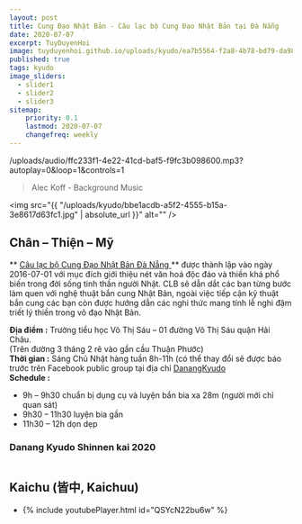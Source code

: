 ```yaml
---
layout: post
title: Cung Đạo Nhật Bản - Câu lạc bộ Cung Đạo Nhật Bản tại Đà Nẵng
date: 2020-07-07
excerpt: TuyDuyenHoi
image: tuyduyenhoi.github.io/uploads/kyudo/ea7b5564-f2a8-4b78-bd79-da98761ccaf0.jpg
published: true
tags: kyudo
image_sliders:
  - slider1
  - slider2
  - slider3
sitemap:
    priority: 0.1
    lastmod: 2020-07-07
    changefreq: weekly
---
```


<p>/uploads/audio/ffc233f1-4e22-41cd-baf5-f9fc3b098600.mp3?autoplay=0&loop=1&controls=1</p>
<blockquote>Alec Koff - Background Music</blockquote>

<span class="image fit"><img src="{{ "/uploads/kyudo/bbe1acdb-a5f2-4555-b15a-3e8617d63fc1.jpg" | absolute_url }}" alt="" /></span>
## Chân – Thiện – Mỹ

** <a target="_blank" href="https://www.facebook.com/groups/1204167899593509" > Câu lạc bộ Cung Đạo Nhật Bản Đà Nẵng </a>** được thành lập vào ngày 2016-07-01 với mục đích giới thiệu nét văn hoá độc đáo và thiền khá phổ biến trong đời sống tinh thần người Nhật. CLB sẽ dẫn dắt các bạn từng bước làm quen với nghệ thuật bắn cung Nhật Bản, ngoài việc tiếp cận kỹ thuật bắn cung các bạn còn được hướng dẫn các nghi thức mang tính lễ nghi đậm triết lý thiền trong võ đạo Nhật Bản.

**Địa điểm :** Trường tiểu học Võ Thị Sáu – 01 đường Võ Thị Sáu quận Hải Châu. 
<br/>(Trên đường 3 tháng 2 rẽ vào gần cầu Thuận Phước)<br/>
**Thời gian :** Sáng Chủ Nhật hàng tuần 8h-11h (có thể thay đổi sẽ được báo trước trên Facebook public group tại địa chỉ <a target="_blank" href="https://www.facebook.com/groups/1204167899593509" > DanangKyudo</a><br/>
**Schedule :**
- 9h – 9h30 chuẩn bị dụng cụ và luyện bắn bia xa 28m (người mới chỉ quan sát)
- 9h30 – 11h30 luyện bia gần
- 11h30 – 12h dọn dẹp

<h3>Danang Kyudo Shinnen kai 2020</h3>
<div class="box alt">
  <div class="row 50% uniform">
    <div class="4u"><span class="image fit"><img src="{{ "/uploads/kyudo/53e92432-ed6f-4f06-aa41-6b8588b80b07.jpg" | absolute_url }}" alt="" /></span></div>
    <div class="4u"><span class="image fit"><img src="{{ "/uploads/kyudo/1d60f88b-c13a-45fa-8368-c8bf0394fba6.jpg" | absolute_url }}" alt="" /></span></div>
    <div class="4u"><span class="image fit"><img src="{{ "/uploads/kyudo/9c3119d8-84dc-46d8-96d3-03ed222ed3c4.jpg" | absolute_url }}" alt="" /></span></div>
    <div class="4u"><span class="image fit"><img src="{{ "/uploads/kyudo/39a6bf15-ac5d-4181-9cdf-7ad9b5af96c6.jpg" | absolute_url }}" alt="" /></span></div>
    <div class="4u"><span class="image fit"><img src="{{ "/uploads/kyudo/a3007da8-14cb-449c-9d8a-ec6ac01f294f.jpg" | absolute_url }}" alt="" /></span></div>
    <div class="4u"><span class="image fit"><img src="{{ "/uploads/kyudo/b7b15a50-6971-443f-86e1-f1ddd8793004.jpg" | absolute_url }}" alt="" /></span></div>
    <div class="4u"><span class="image fit"><img src="{{ "/uploads/kyudo/c75aad1a-9830-435c-851b-945a9cd0727c.jpg" | absolute_url }}" alt="" /></span></div>
    <div class="4u"><span class="image fit"><img src="{{ "/uploads/kyudo/c873fb84-98d5-47f2-9f5a-a6c61fe327b6.jpg" | absolute_url }}" alt="" /></span></div>
    <div class="4u"><span class="image fit"><img src="{{ "/uploads/kyudo/f0fced65-4d76-4502-a679-b7e2c0f13110.jpg" | absolute_url }}" alt="" /></span></div>
    <div class="4u"><span class="image fit"><img src="{{ "/uploads/kyudo/f9dca09f-57bb-41a4-8616-cc616c9989df.jpg" | absolute_url }}" alt="" /></span></div>
    <div class="4u"><span class="image fit"><img src="{{ "/uploads/kyudo/fd53b31f-ef8b-42cb-b795-c9d855fbf96f.jpg" | absolute_url }}" alt="" /></span></div>
    <div class="4u"><span class="image fit"><img src="{{ "/uploads/kyudo/280f5aa8-ad7c-4861-ba95-83f5b6ff78a7.jpg" | absolute_url }}" alt="" /></span></div>
    <div class="4u"><span class="image fit"><img src="{{ "/uploads/kyudo/2d6e3cda-3bc7-4ff5-834f-a309d0ae380f.jpg" | absolute_url }}" alt="" /></span></div>
    <div class="4u"><span class="image fit"><img src="{{ "/uploads/kyudo/7d748bd9-6ec9-4c0e-88f4-a5002a053b72.jpg" | absolute_url }}" alt="" /></span></div>
    <div class="4u"><span class="image fit"><img src="{{ "/uploads/kyudo/0208a5fb-55fa-4a73-91f3-eecd52cb55b1.jpg" | absolute_url }}" alt="" /></span></div>
  </div>
</div>

<h2>Kaichu (皆中, Kaichuu)</h2>
<div class="embed-youtube">
    <ul>
        <li>
            {% include youtubePlayer.html id="QSYcN22bu6w" %}
        </li>
    </ul>
</div>
